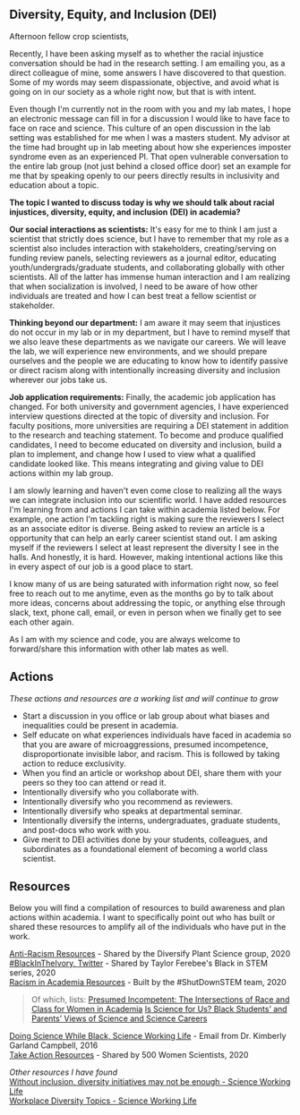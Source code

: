 ## Diversity, Equity, and Inclusion (DEI)

Afternoon fellow crop scientists,    

Recently, I have been asking myself as to whether the racial injustice conversation should be had in the research setting. I am emailing you, as a direct colleague of mine, some answers I have discovered to that question. Some of my words may seem dispassionate, objective, and avoid what is going on in our society as a whole right now, but that is with intent.   

Even though I'm currently not in the room with you and my lab mates, I hope an electronic message can fill in for a discussion I would like to have face to face on race and science. This culture of an open discussion in the lab setting was established for me when I was a masters student. My advisor at the time had brought up in lab meeting about how she experiences imposter syndrome even as an experienced PI. That open vulnerable conversation to the entire lab group (not just behind a closed office door) set an example for me that by speaking openly to our peers directly results in inclusivity and education about a topic.   

**The topic I wanted to discuss today is why we should talk about racial injustices, diversity, equity, and inclusion (DEI) in academia?**  

**Our social interactions as scientists:** It's easy for me to think I am just a scientist that strictly does science, but I have to remember that my role as a scientist also includes interaction with stakeholders, creating/serving on funding review panels, selecting reviewers as a journal editor, educating youth/undergrads/graduate students, and collaborating globally with other scientists. All of the latter has immense human interaction and I am realizing that when socialization is involved, I need to be aware of how other individuals are treated and how I can best treat a fellow scientist or stakeholder. 

**Thinking beyond our department:** I am aware it may seem that injustices do not occur in my lab or in my department, but I have to remind myself that we also leave these departments as we navigate our careers. We will leave the lab, we will experience new environments, and we should prepare ourselves and the people we are educating to know how to identify passive or direct racism along with intentionally increasing diversity and inclusion wherever our jobs take us. 

**Job application requirements:** Finally, the academic job application has changed. For both university and  government agencies, I have experienced interview questions directed at the topic of diversity and inclusion. For faculty positions, more universities are requiring a DEI statement in addition to the research and teaching statement. To become and produce qualified candidates, I need to become educated on diversity and inclusion, build a plan to implement, and change how I used to view what a qualified candidate looked like. This means integrating and giving value to DEI actions within my lab group. 

I am slowly learning and haven't even come close to realizing all the ways we can integrate inclusion into our scientific world. I have added resources I'm learning from and actions I can take within academia listed below. For example, one action I'm tackling right is making sure the reviewers I select as an associate editor is diverse. Being asked to review an article is a opportunity that can help an early career scientist stand out. I am asking myself if the reviewers I select at least represent the diversity I see in the halls. And honestly, it is hard. However, making intentional actions like this in every aspect of our job is a good place to start. 

I know many of us are being saturated with information right now, so feel free to reach out to me anytime, even as the months go by to talk about more ideas, concerns about addressing the topic, or anything else through slack, text, phone call, email, or even in person when we finally get to see each other again.  

As I am with my science and code, you are always welcome to forward/share this information with other lab mates as well.   


## Actions 
*These actions and resources are a working list and will continue to grow*

- Start a discussion in you office or lab group about what biases and inequalities could be present in academia.    
- Self educate on what experiences individuals have faced in academia so that you are aware of microaggressions, presumed incompetence, disproportionate invisible labor, and racism. This is followed by taking action to reduce exclusivity.    
- When you find an article or workshop about DEI, share them with your peers so they too can attend or read it.   
- Intentionally diversify who you collaborate with.   
- Intentionally diversify who you recommend as reviewers.   
- Intentionally diversify who speaks at departmental seminar.   
- Intentionally diversify the interns, undergraduates, graduate students, and post-docs who work with you.  
- Give merit to DEI activities done by your students, colleagues, and subordinates as a foundational element of becoming a world class scientist.  

## Resources 
Below you will find a compilation of resources to build awareness and plan actions within academia. I want to specifically point out who has built or shared these resources to amplify all of the individuals who have put in the work. 

[Anti-Racism Resources](https://docs.google.com/document/d/1-JTBncvkZkIIuYrz9wYCV1kMGve_TbXKz61vcu_QpPA/edit) - Shared by the Diversify Plant Science group, 2020   
[#BlackInTheIvory, Twitter](https://twitter.com/search?q=%23BlackintheIvory&src=typeahead_click) - Shared by Taylor Ferebee's Black in STEM series, 2020   
[Racism in Academia Resources](https://www.shutdownstem.com/racism-in-academia) - Built by the #ShutDownSTEM team, 2020
> Of which, lists:
> [Presumed Incompetent: The Intersections of Race and Class for Women in Academia](https://bookshop.org/books/presumed-incompetent-the-intersections-of-race-and-class-for-women-in-academia/9780874219227) 
> [Is Science for Us? Black Students’ and Parents’ Views of Science and Science Careers ](https://onlinelibrary.wiley.com/doi/full/10.1002/sce.21146)

[Doing Science While Black, Science Working Life](https://science.sciencemag.org/content/353/6307/1586/tab-pdf) - Email from Dr. Kimberly Garland Campbell, 2016  
[Take Action Resources](https://500womenscientists.org/updates/2020/6/8/take-action) - Shared by 500 Women Scientists, 2020


*Other resources I have found*   
[Without inclusion, diversity initiatives may not be enough - Science Working Life](https://science.sciencemag.org/content/357/6356/1101)   
[Workplace Diversity Topics - Science Working Life](https://www.sciencemag.org/careers-career-article-genre/workplace-diversity)  
